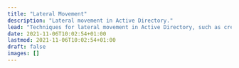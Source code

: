 ```yaml
---
title: "Lateral Movement"
description: "Lateral movement in Active Directory."
lead: "Techniques for lateral movement in Active Directory, such as credential harvesting and pass attacks."
date: 2021-11-06T10:02:54+01:00
lastmod: 2021-11-06T10:02:54+01:00
draft: false
images: []
---
```

